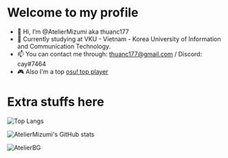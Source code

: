 # Welcome to my profile

- 👋 Hi, I’m @AtelierMizumi aka thuanc177
- 👀 Currently studying at VKU - Vietnam - Korea University of Information and Communication Technology.
- 📫 You can contact me through: thuanc177@gmail.com / Discord: cay#7464
- 🎮 Also I'm a top [osu! top player](https://osu.ppy.sh/users/10910765)

# Extra stuffs here

![Top Langs](https://github-readme-stats.vercel.app/api/top-langs/?username=AtelierMizumi) 

![AtelierMizumi's GitHub stats](https://github-readme-stats.vercel.app/api?username=AtelierMizumi&show_icons=true&theme=tokyonight)

![AtelierBG](https://i.imgur.com/U7g4vop.jpeg)
